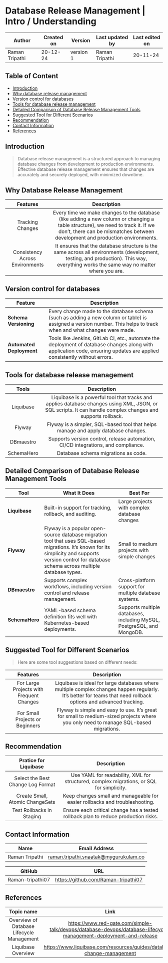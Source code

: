 

# Database Release Management | Intro / Understanding

| Author        | Created on | Version | Last updated by | Last edited on |
  |-------------|---------|-------------|-------------|---------|
  | Raman Tripathi | 20-12-24 | version 1 | Raman Tripathi | 20-11-24 |


## Table of Content

- [Introduction](#introduction)
- [Why database release management](#why-database-release-management)
- [Version control for databases](#version-control-for-databases)
- [Tools for database release management](#tools-for-database-release-management)
- [Detailed Comparison of Database Release Management Tools](#detailed-comparison-of-database-release-management-tools)
- [Suggested Tool for Different Scenarios](#suggested-tool-for-different-scenarios)
- [Recommendation](#recommendation)
- [Contact Information](#contact-information)
- [References](#references)


## Introduction

> Database release management is a structured approach to managing database changes from development to production environments. Effective database release management ensures that changes are accurately and securely deployed, with minimized downtime.


## Why Database Release Management

| Features    | Description
|:------------------:|:--------------------------:|
| Tracking Changes | Every time we make changes to the database (like adding a new column or changing a table structure), we need to track it. If we don’t, there can be mismatches between development and production environments.
| Consistency Across Environments | It ensures that the database structure is the same across all environments (development, testing, and production). This way, everything works the same way no matter where you are.

## Version control for databases

| Feature              | Description                                                                                                                                      |
|----------------------|--------------------------------------------------------------------------------------------------------------------------------------------------|
| **Schema Versioning** | Every change made to the database schema (such as adding a new column or table) is assigned a version number. This helps to track when and what changes were made. |
| **Automated Deployment** | Tools like Jenkins, GitLab CI, etc., automate the deployment of database changes along with application code, ensuring updates are applied consistently without errors. |

## Tools for database release management

| Tools   | Description
|:------------------:|:--------------------------:|
| Liquibase | Liquibase is a powerful tool that tracks and applies database changes using XML, JSON, or SQL scripts. It can handle complex changes and supports rollback.
| Flyway | Flyway is a simpler, SQL-based tool that helps manage and apply database changes. 
| DBmaestro | Supports version control, release automation, CI/CD integrations, and compliance.
| SchemaHero | Database schema migrations as code.
## Detailed Comparison of Database Release Management Tools

| Tool         | What It Does                                              | Best For                                        |
|--------------|-----------------------------------------------------------|------------------------------------------------|
| **Liquibase** | Built-in support for tracking, rollback, and auditing. | Large projects with complex database changes   |
| **Flyway**    | Flyway is a popular open-source database migration tool that uses SQL-based migrations. It’s known for its simplicity and supports version control for database schema across multiple database types. | Small to medium projects with simple changes   |
| **DBmaestro** | Supports complex workflows, including version control and release management. | Cross-platform support for multiple database systems.
| **SchemaHero**| YAML-based schema definition fits well with Kubernetes-based deployments.| Supports multiple databases, including MySQL, PostgreSQL, and MongoDB.
## Suggested Tool for Different Scenarios

> Here are some tool suggestions based on different needs:

| Features    | Description
|:------------------:|:--------------------------:|
| For Large Projects with Frequent Changes | Liquibase is ideal for large databases where multiple complex changes happen regularly. It’s better for teams that need rollback options and advanced tracking.
| For Small Projects or Beginners | Flyway is simple and easy to use. It’s great for small to medium-sized projects where you only need to manage SQL-based migrations.



## Recommendation
|    Pratice for Liquibase          |     Description                    |
|:-----------------:|:-------------------------------------:|
|Select the Best Change Log Format| 	Use YAML for readability, XML for structured, complex migrations, or SQL for simplicity.
| Create Small, Atomic ChangeSets | Keep changes small and manageable for easier rollbacks and troubleshooting.
| Test Rollbacks in Staging | Ensure each critical change has a tested rollback plan to reduce production risks.



## Contact Information
| Name| Email Address      |
|-----|--------------------------|
| Raman Tripathi | raman.tripathi.snaatak@mygurukulam.co |

| GitHub | URL |
|----------|---------|
|  Raman-tripathi07  |  https://github.com/Raman-tripathi07 |


## References

| Topic name |   Link |
|:------------------:|:-------------------:|
| Overview of Database Lifecycle Management| https://www.red-gate.com/simple-talk/devops/database-devops/database-lifecycle-management-deployment-and-release
| Liquibase Overview | https://www.liquibase.com/resources/guides/database-change-management
